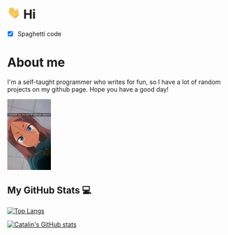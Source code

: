 # <img src="https://raw.githubusercontent.com/ABSphreak/ABSphreak/master/gifs/Hi.gif" width="30px"> Hi

- [x] Spaghetti code

# About me

<p float="left">
  <p>I'm a self-taught programmer who writes for fun, so I have a lot of random projects on my github page. Hope you have a good day!</p>
  <img src="https://raw.githubusercontent.com/jinx420/jinx420/main/misc/pls.png" width="100" />
</p>


## My GitHub Stats 💻

[![Top Langs](https://github-readme-stats.vercel.app/api/top-langs/?username=jinx420&hide=java,html,css&theme=dracula)](https://github.com/anuraghazra/github-readme-stats)

[![Catalin's GitHub stats](https://github-readme-stats.vercel.app/api?username=jinx420&theme=dracula)](https://github.com/anuraghazra/github-readme-stats)
